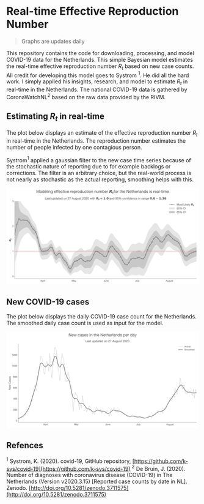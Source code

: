# Real-time Effective Reproduction Number

> Graphs are updates daily

This repository contains the code for downloading, processing, and model COVID-19 data for the Netherlands. This simple Bayesian model estimates the real-time effective reproduction number $R_t$ based on new case counts. All credit for developing this model goes to Systrom $^{1}$. He did all the hard work. I simply applied his insights, research, and model to estimate $R_t$ in real-time in the Netherlands. The national COVID-19 data is gathered by CoronaWatchNL$^{2}$ based on the raw data provided by the RIVM.

## Estimating $R_t$ in real-time

The plot below displays an estimate of the effective reproduction number $R_t$ in real-time in the Netherlands. The reproduction number estimates the number of people infected by one contagious person.

Systrom$^1$ applied a gaussian filter to the new case time series because of the stochastic nature of reporting due to for example backlogs or corrections. The filter is an arbitrary choice, but the real-world process is not nearly as stochastic as the actual reporting, smoothing helps with this.

![original_smoothed](figures/most_likely_rt.svg)

## New COVID-19 cases

The plot below displays the daily COVID-19 case count for the Netherlands. The smoothed daily case count is used as input for the model.

![original_smoothed](figures/original_smoothed.svg)

## Refences

$^{1}$ Systrom, K. (2020). covid-19, GitHub repository, [https://github.com/k-sys/covid-19](https://github.com/k-sys/covid-19)
$^{2}$ De Bruin, J. (2020). Number of diagnoses with coronavirus disease (COVID-19) in The Netherlands (Version v2020.3.15) [Reported case counts by date in NL]. Zenodo. [http://doi.org/10.5281/zenodo.3711575](http://doi.org/10.5281/zenodo.3711575)
